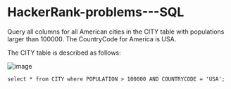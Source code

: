 # HackerRank-problems---SQL

Query all columns for all American cities in the CITY table with populations larger than 100000. The CountryCode for America is USA.

The CITY table is described as follows:

![image](https://user-images.githubusercontent.com/66794160/224451872-daced375-5086-4661-81ac-2363742cc92f.png)

```
select * from CITY where POPULATION > 100000 AND COUNTRYCODE = 'USA';
```



